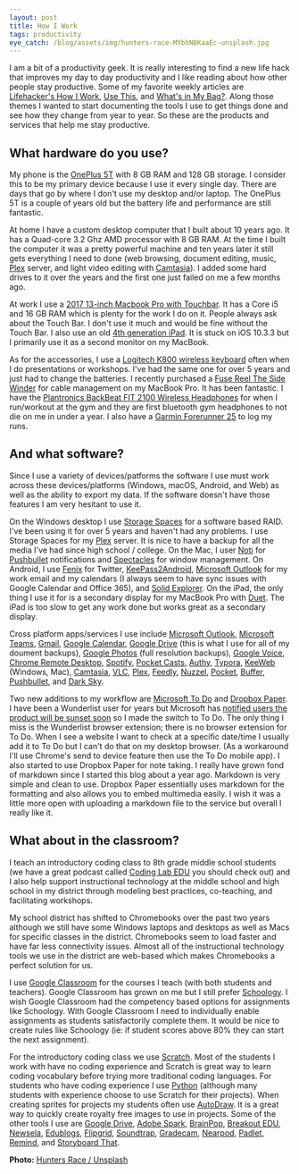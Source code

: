 ```yaml
---
layout: post
title: How I Work
tags: productivity
eye_catch: /blog/assets/img/hunters-race-MYbhN8KaaEc-unsplash.jpg
---
```


I am a bit of a productivity geek.  It is really interesting to find a new life hack that improves my day to day productivity and I like reading about how other people stay productive.  Some of my favorite weekly articles are [Lifehacker's How I Work](https://lifehacker.com/c/how-i-work), [Use This](https://usesthis.com/), and [What's in My Bag?]([https://www.getrevue.co/profile/wimb?utm_campaign=Issue&utm_content=profilename&utm_medium=email&utm_source=What%27s+in+my+bag%3F](https://www.getrevue.co/profile/wimb?utm_campaign=Issue&utm_content=profilename&utm_medium=email&utm_source=What's+in+my+bag%3F)).  Along those themes I wanted to start documenting the tools I use to get things done and see how they change from year to year.  So these are the products and services that help me stay productive.

<!--more-->

## What hardware do you use?

My phone is the [OnePlus 5T](https://www.oneplus.com/support/spec/oneplus-5t) with 8 GB RAM and 128 GB storage.  I consider this to be my primary device because I use it every single day.  There are days that go by where I don't use my desktop and/or laptop.  The OnePlus 5T is a couple of years old but the battery life and performance are still fantastic.  

At home I have a custom desktop computer that I built about 10 years ago.  It has a Quad-core 3.2 Ghz AMD processor with 8 GB RAM.  At the time I built the computer it was a pretty powerful machine and ten years later it still gets everything I need to done (web browsing, document editing, music, [Plex](https://www.plex.tv/) server, and light video editing with [Camtasia](https://www.techsmith.com/video-editor.html)).  I added some hard drives to it over the years and the first one just failed on me a few months ago.  

At work I use a [2017 13-inch Macbook Pro with Touchbar](https://everymac.com/systems/apple/macbook_pro/specs/macbook-pro-core-i5-3.1-13-mid-2017-retina-display-touch-bar-specs.html).  It has a Core i5 and 16 GB RAM which is plenty for the work I do on it.  People always ask about the Touch Bar.  I don't use it much and would be fine without the Touch Bar.  I also use an old [4th generation iPad](https://everymac.com/systems/apple/ipad/specs/apple-ipad-a1458-4th-gen-late-2012-wi-fi-only-specs.html).  It is stuck on iOS 10.3.3 but I primarily use it as a second monitor on my MacBook.  

As for the accessories, I use a [Logitech K800 wireless keyboard](https://www.amazon.com/Logitech-Wireless-Keyboard-Control-Touchpad/dp/B014EUQOGK_) often when I do presentations or workshops.  I've had the same one for over 5 years and just had to change the batteries.  I recently purchased a [Fuse Reel The Side Winder](https://www.amazon.com/gp/product/B07BB7X88Y/ref=ppx_yo_dt_b_asin_title_o01_s00?ie=UTF8&psc=1) for cable management on my MacBook Pro.  It has been fantastic.  I have the [Plantronics BackBeat FIT 2100 Wireless Headphones](https://www.amazon.com/Plantronics-BackBeat-Headphones-Sweatproof-Waterproof/dp/B07FTJVZC1) for when I run/workout at the gym and they are first bluetooth gym headphones to not die on me in under a year.  I also have a [Garmin Forerunner 25](https://www.amazon.com/Garmin-Forerunner-25-Large-Black/dp/B013GVDTI4) to log my runs.

## And what software?

Since I use a variety of devices/patforms the software I use must work across these devices/platforms (Windows, macOS, Android, and Web) as well as the ability to export my data.  If the software doesn't have those features I am very hesitant to use it.

On the Windows desktop I use [Storage Spaces](https://docs.microsoft.com/en-us/windows-server/storage/storage-spaces/overview) for a software based RAID.  I've been using it for over 5 years and haven't had any problems.  I use Storage Spaces for my [Plex](https://www.plex.tv/) server.  It is nice to have a backup for all the media I've had since high school / college.  On the Mac, I user [Noti](https://noti.center/) for [Pushbullet](https://www.pushbullet.com/) notifications and [Spectacles](https://www.spectacleapp.com/) for window management.  On Android, I use [Fenix](https://play.google.com/store/apps/details?id=it.mvilla.android.fenix2&hl=en_US) for Twitter, [KeePass2Android](https://play.google.com/store/apps/details?id=keepass2android.keepass2android&hl=en_US), [Microsoft Outlook](https://play.google.com/store/apps/details?id=com.microsoft.office.outlook&hl=en_US) for my work email and my calendars (I always seem to have sync issues with Google Calendar and Office 365), and [Solid Explorer](https://play.google.com/store/apps/details?id=pl.solidexplorer2&hl=en_US).  On the iPad, the only thing I use it for is a secondary display for my MacBook Pro with [Duet](https://www.duetdisplay.com/).  The iPad is too slow to get any work done but works great as a secondary display.

Cross platform apps/services I use include [Microsoft Outlook](https://products.office.com/en-ww/outlook/email-and-calendar-software-microsoft-outlook), [Microsoft Teams](https://products.office.com/en-us/microsoft-teams/group-chat-software), [Gmail](https://www.google.com/gmail/), [Google Calendar](https://calendar.google.com/), [Google Drive](https://www.google.com/drive/) (this is what I use for all of my doument backups), [Google Photos](https://www.google.com/photos/about/) (full resolution backups), [Google Voice](https://voice.google.com/), [Chrome Remote Desktop](https://remotedesktop.google.com/), [Spotify](https://www.spotify.com/), [Pocket Casts](https://www.pocketcasts.com/), [Authy](https://authy.com/), [Typora](https://www.typora.io/), [KeeWeb](https://keeweb.info/) (Windows, Mac), [Camtasia](https://www.techsmith.com/video-editor.html), [VLC](https://www.videolan.org/vlc/index.html), [Plex](https://www.plex.tv/), [Feedly](https://feedly.com/), [Nuzzel](https://developers.nuzzel.com/), [Pocket](https://getpocket.com/), [Buffer](https://buffer.com/), [Pushbullet](https://www.pushbullet.com/), and [Dark Sky](https://darksky.net/).

Two new additions to my workflow are [Microsoft To Do](https://todo.microsoft.com/) and [Dropbox Paper](https://www.dropbox.com/paper).  I have been a Wunderlist user for years but Microsoft has [notified users the product will be sunset soon](https://www.wunderlist.com/blog/join-us-on-our-new-journey/) so I made the switch to To Do.  The only thing I miss is the Wunderlist browser extension; there is no browser extension for To Do.  When I see a website I want to check at a specific date/time I usually add it to To Do but I can't do that on my desktop browser.  (As a workaround I'll use Chrome's send to device feature then use the To Do mobile app).  I also started to use Dropbox Paper for note taking.  I really have grown fond of markdown since I started this blog about a year ago.  Markdown is very simple and clean to use.  Dropbox Paper essentially uses markdown for the formatting and also allows you to embed multimedia easily.  I wish it was a little more open with uploading a markdown file to the service but overall I really like it.

## What about in the classroom?

I teach an introductory coding class to 8th grade middle school students (we have a great podcast called [Coding Lab EDU](https://anchor.fm/mrmurrayedu) you should check out) and I also help support instructional technology at the middle school and high school in my district through modeling best practices, co-teaching, and facilitating workshops.  

My school district has shifted to Chromebooks over the past two years although we still have some Windows laptops and desktops as well as Macs for specific classes in the district.  Chromebooks seem to load faster and have far less connectivity issues.  Almost all of the instructional technology tools we use in the district are web-based which makes Chromebooks a perfect solution for us.  

I use [Google Classroom](https://classroom.google.com/) for the courses I teach (with both students and teachers).  Google Classroom has grown on me but I still prefer [Schoology](https://www.schoology.com/).  I wish Google Classroom had the competency based options for assignments like Schoology.  With Google Classroom I need to individually enable assignments as students satisfactorily complete them.  It would be nice to create rules like Schoology (ie: if student scores above 80% they can start the next assignment).

For the introductory coding class we use [Scratch](https://scratch.mit.edu/).  Most of the students I work with have no coding experience and Scratch is great way to learn coding vocabulary before trying more traditional coding languages.  For students who  have coding experience I use [Python](https://www.python.org/) (although many students with experience choose to use Scratch for their projects).  When creating sprites for projects my students often use [AutoDraw](https://www.autodraw.com/).  It is a great way to quickly create royalty free images to use in projects.  Some of the other tools I use are [Google Drive](https://www.google.com/drive/), [Adobe Spark](https://spark.adobe.com/), [BrainPop](https://www.brainpop.com/), [Breakout EDU](https://www.breakoutedu.com/), [Newsela](https://newsela.com/), [Edublogs](https://edublogs.org/), [Flipgrid](https://flipgrid.com/), [Soundtrap](https://www.soundtrap.com/), [Gradecam](https://gradecam.com/), [Nearpod](https://nearpod.com/), [Padlet](https://padlet.com/), [Remind](https://www.remind.com/), and [Storyboard That](https://www.storyboardthat.com/).

**Photo:** [Hunters Race / Unsplash](https://unsplash.com/photos/MYbhN8KaaEc)